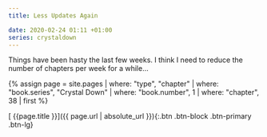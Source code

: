 ```yaml
---
title: Less Updates Again

date: 2020-02-24 01:11 +01:00
series: crystaldown
---
```

Things have been hasty the last few weeks. I think I need to reduce the number of chapters per week
for a while…

{% assign page = site.pages
  | where: "type", "chapter"
  | where: "book.series", "Crystal Down"
  | where: "book.number", 1
  | where: "chapter", 38
  | first %}

[ {{page.title }}]({{ page.url | absolute_url }}){:.btn .btn-block .btn-primary .btn-lg}
<!--more-->

